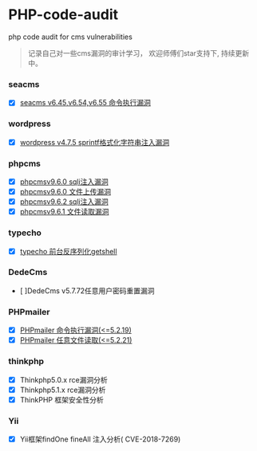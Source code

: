 # PHP-code-audit
php code audit for cms vulnerabilities

> 记录自己对一些cms漏洞的审计学习， 欢迎师傅们star支持下, 持续更新中。


### seacms
- [x] [seacms v6.45,v6.54,v6.55 命令执行漏洞](https://github.com/jiangsir404/PHP-code-audit/blob/master/seacms/seacms%20%E5%A4%9A%E4%B8%AA%E7%89%88%E6%9C%AC%E7%9A%84%E4%BB%A3%E7%A0%81%E6%89%A7%E8%A1%8C%E6%BC%8F%E6%B4%9E%E6%80%BB%E7%BB%93(search.php).md)

### wordpress
- [x] [wordpress v4.7.5 sprintf格式化字符串注入漏洞](https://github.com/jiangsir404/PHP-code-audit/blob/master/wordpress/wordpress%204.7.5%20sqli%E6%B3%A8%E5%85%A5%E5%88%86%E6%9E%90.md)

### phpcms

- [x] [phpcmsv9.6.0 sqli注入漏洞](https://github.com/jiangsir404/PHP-code-audit/blob/master/phpcms/phpcmsv9.6.0-sqli.md)
- [x] [phpcmsv9.6.0 文件上传漏洞](https://github.com/jiangsir404/PHP-code-audit/blob/master/phpcms/phpcmsv9.6.0%20%E4%BB%BB%E6%84%8F%E6%96%87%E4%BB%B6%E4%B8%8A%E4%BC%A0%E6%BC%8F%E6%B4%9E.md)
- [x] [phpcmsv9.6.2 sqli注入漏洞](https://github.com/jiangsir404/PHP-code-audit/blob/master/phpcms/phpcms%20v9.6.2%20sqli%E6%B3%A8%E5%85%A5%E6%BC%8F%E6%B4%9E%E5%88%86%E6%9E%90.md)
- [x] [phpcmsv9.6.1 文件读取漏洞](https://github.com/jiangsir404/PHP-code-audit/blob/master/phpcms/phpcmsv9.6.1%20%E4%BB%BB%E6%84%8F%E6%96%87%E4%BB%B6%E8%AF%BB%E5%8F%96%E6%BC%8F%E6%B4%9E.md)

### typecho 
- [x] [typecho 前台反序列化getshell](https://github.com/jiangsir404/PHP-code-audit/blob/master/typecho/%E6%96%B0%E6%89%8B%E5%88%86%E6%9E%90typecho%20%E5%8F%8D%E5%BA%8F%E5%88%97%E5%8C%96%E6%BC%8F%E6%B4%9E.md)


### DedeCms

- [ ]DedeCms v5.7.72任意用户密码重置漏洞

### PHPmailer
- [x] [PHPmailer 命令执行漏洞(<=5.2.19)](https://github.com/jiangsir404/PHP-code-audit/blob/master/PHPmailer/PHPmailer%20%E5%91%BD%E4%BB%A4%E6%89%A7%E8%A1%8C%E6%BC%8F%E6%B4%9E.md)
- [x] [PHPmailer 任意文件读取(<=5.2.21)](https://github.com/jiangsir404/PHP-code-audit/blob/master/PHPmailer/PHPmailer%20%E4%BB%BB%E6%84%8F%E6%96%87%E4%BB%B6%E8%AF%BB%E5%8F%96%E6%BC%8F%E6%B4%9E.md)

### thinkphp
- [x] Thinkphp5.0.x rce漏洞分析
- [x] Thinkphp5.1.x rce漏洞分析
- [x] ThinkPHP 框架安全性分析

### Yii
- [x] Yii框架findOne fineAll 注入分析( CVE-2018-7269)
